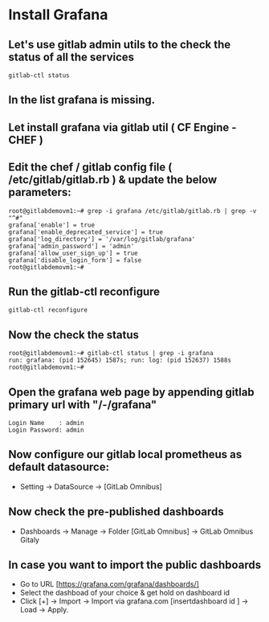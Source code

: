 # Install Grafana

## Let's use gitlab admin utils to the check the status of all the services
```
gitlab-ctl status 
```

## In the list grafana is missing. 

## Let install grafana via gitlab util ( CF Engine - CHEF ) 

## Edit the chef / gitlab config file ( /etc/gitlab/gitlab.rb ) & update the below parameters:
```
root@gitlabdemovm1:~# grep -i grafana /etc/gitlab/gitlab.rb | grep -v "^#"
grafana['enable'] = true
grafana['enable_deprecated_service'] = true
grafana['log_directory'] = '/var/log/gitlab/grafana'
grafana['admin_password'] = 'admin'
grafana['allow_user_sign_up'] = true
grafana['disable_login_form'] = false
root@gitlabdemovm1:~# 
```

## Run the gitlab-ctl reconfigure
```
gitlab-ctl reconfigure
```

## Now the check the status 
```
root@gitlabdemovm1:~# gitlab-ctl status | grep -i grafana
run: grafana: (pid 152645) 1587s; run: log: (pid 152637) 1588s
root@gitlabdemovm1:~# 
```

## Open the grafana web page by appending gitlab primary url with "/-/grafana"
```
Login Name    : admin 
Login Password: admin 
```

## Now configure our gitlab local prometheus as default datasource:
   - Setting -> DataSource -> [GitLab Omnibus]

## Now check the pre-published dashboards 
   - Dashboards -> Manage -> Folder [GitLab Omnibus] -> GitLab Omnibus Gitaly

## In case you want to import the public dashboards 
   - Go to URL [https://grafana.com/grafana/dashboards/]
   - Select the dashboad of your choice & get hold on dashboard id
   - Click [+] -> Import -> Import via grafana.com [insertdashboard id ] -> Load -> Apply. 

